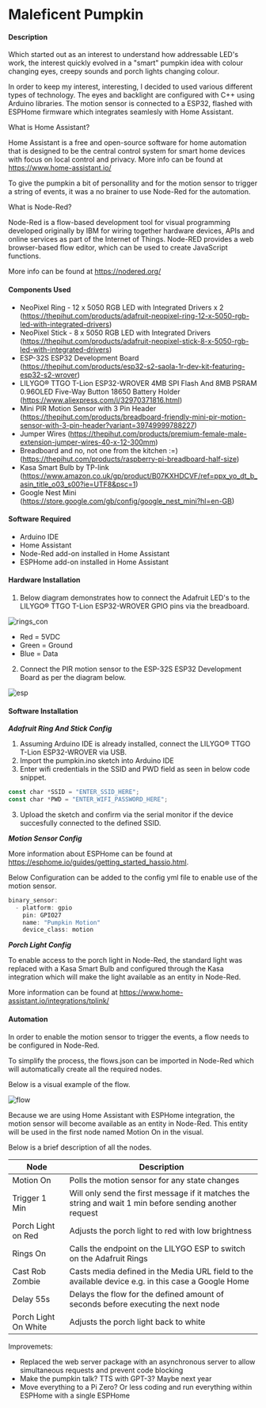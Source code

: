 # Maleficent Pumpkin 

#### Description ####
Which started out as an interest to understand how addressable LED's work, the interest quickly evolved in a "smart" pumpkin idea with colour changing eyes, creepy 
sounds and porch lights changing colour.

In order to keep my interest, interesting, I decided to used various different types of technology. The eyes and backlight are configured with C++ using Arduino 
libraries. The motion sensor is connected to a ESP32, flashed with ESPHome firmware which integrates seamlesly with Home Assistant.

What is Home Assistant?

Home Assistant is a free and open-source software for home automation that is designed to be the central control system for smart home devices with focus on local control and privacy. More info can be found at https://www.home-assistant.io/

To give the pumpkin a bit of personallity and for the motion sensor to trigger a string of events, it was a no brainer to use Node-Red for the automation.

What is Node-Red?

Node-Red is a flow-based development tool for visual programming developed originally by IBM for wiring together hardware devices, APIs and online services as part of the Internet of Things. Node-RED provides a web browser-based flow editor, which can be used to create JavaScript functions.

More info can be found at https://nodered.org/

#### Components Used ####
*	NeoPixel Ring - 12 x 5050 RGB LED with Integrated Drivers x 2 (https://thepihut.com/products/adafruit-neopixel-ring-12-x-5050-rgb-led-with-integrated-drivers)
*	NeoPixel Stick - 8 x 5050 RGB LED with Integrated Drivers (https://thepihut.com/products/adafruit-neopixel-stick-8-x-5050-rgb-led-with-integrated-drivers)
*	ESP-32S ESP32 Development Board (https://thepihut.com/products/esp32-s2-saola-1r-dev-kit-featuring-esp32-s2-wrover)
*	LILYGO® TTGO T-Lion ESP32-WROVER 4MB SPI Flash And 8MB PSRAM 0.96OLED Five-Way Button 18650 Battery Holder (https://www.aliexpress.com/i/32970371816.html)
* 	Mini PIR Motion Sensor with 3 Pin Header (https://thepihut.com/products/breadboard-friendly-mini-pir-motion-sensor-with-3-pin-header?variant=39749999788227)
*	Jumper Wires (https://thepihut.com/products/premium-female-male-extension-jumper-wires-40-x-12-300mm)
*	Breadboard and no, not one from the kitchen :=) (https://thepihut.com/products/raspberry-pi-breadboard-half-size)
*	Kasa Smart Bulb by TP-link (https://www.amazon.co.uk/gp/product/B07KXHDCVF/ref=ppx_yo_dt_b_asin_title_o03_s00?ie=UTF8&psc=1)
*	Google Nest Mini (https://store.google.com/gb/config/google_nest_mini?hl=en-GB)


#### Software Required ####
*	Arduino IDE 
*	Home Assistant 
*	Node-Red add-on installed in Home Assistant
*	ESPHome add-on installed in Home Assistant

#### Hardware Installation ####

1.	 Below diagram demonstrates how to connect the Adafruit LED's to the LILYGO® TTGO T-Lion ESP32-WROVER GPIO pins via the breadboard.

![rings_con](https://user-images.githubusercontent.com/18738275/139256348-9b839687-4a4a-446c-91fb-d2a77f8a1234.jpg)

*	Red = 5VDC
*	Green = Ground
*	Blue = Data


2.	 Connect the PIR motion sensor to the ESP-32S ESP32 Development Board as per the diagram below.

![esp](https://user-images.githubusercontent.com/18738275/139305163-d7ccd194-0453-413f-b879-ce4612f592e3.png)

	
#### Software Installation ####

***Adafruit Ring And Stick Config***

1.	Assuming Arduino IDE is already installed, connect the LILYGO® TTGO T-Lion ESP32-WROVER via USB.
2.	Import the pumpkin.ino sketch into Arduino IDE
3.	Enter wifi credentials in the SSID and PWD field as seen in below code snippet.

```js
const char *SSID = "ENTER_SSID_HERE";
const char *PWD = "ENTER_WIFI_PASSWORD_HERE";
```

3.	Upload the sketch and confirm via the serial monitor if the device succesfully connected to the defined SSID.
	
***Motion Sensor Config***

More information about ESPHome can be found at https://esphome.io/guides/getting_started_hassio.html.

Below Configuration can be added to the config yml file to enable use of the motion sensor.

```js
binary_sensor:
  - platform: gpio
    pin: GPIO27
    name: "Pumpkin Motion"
    device_class: motion
```

***Porch Light Config***

To enable access to the porch light in Node-Red, the standard light was replaced with a Kasa Smart Bulb and configured through the Kasa integration which will 
make the light available as an entity in Node-Red.

More information can be found at https://www.home-assistant.io/integrations/tplink/

#### Automation ####

In order to enable the motion sensor to trigger the events, a flow needs to be configured in Node-Red.

To simplify the process, the flows.json can be imported in Node-Red which will automatically create all the required nodes.

Below is a visual example of the flow.

![flow](https://user-images.githubusercontent.com/18738275/139308031-9d19dc17-3cef-4fa1-89f6-7b2722da2537.JPG)

Because we are using Home Assistant with ESPHome integration, the motion sensor will become available as an entity in Node-Red. 
This entity will be used in the first node named Motion On in the visual.

Below is a brief description of all the nodes.

| Node  | Description |
| ------------- | ------------- |
| Motion On | Polls the motion sensor for any state changes  |
| Trigger 1 Min  | Will only send the first message if it matches the string and wait 1 min before sending another request |
| Porch Light on Red | Adjusts the porch light to red with low brightness |
| Rings On | Calls the endpoint on the LILYGO ESP to switch on the Adafruit Rings |
| Cast Rob Zombie | Casts media defined in the Media URL field to the available device e.g. in this case a Google Home |
| Delay 55s | Delays the flow for the defined amount of seconds before executing the next node |
| Porch Light On White | Adjusts the porch light back to white |

Improvemets:
*	Replaced the web server package with an asynchronous server to allow simultaneous requests and prevent code blocking
*	Make the pumpkin talk? TTS with GPT-3? Maybe next year
*	Move everything to a Pi Zero? Or less coding and run everything within ESPHome with a single ESPHome
